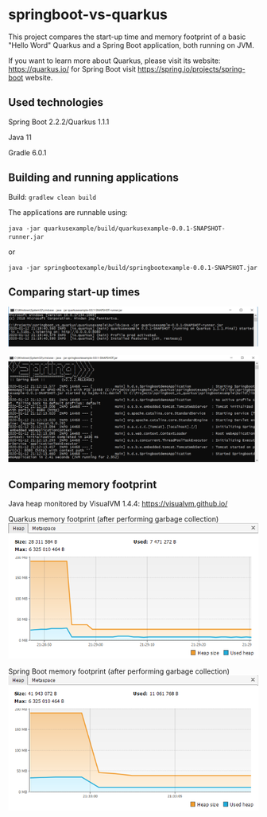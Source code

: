 # springboot-vs-quarkus

This project compares the start-up time and memory footprint of a basic "Hello Word" Quarkus and a Spring Boot application, 
both running on JVM.

If you want to learn more about Quarkus, please visit its website: https://quarkus.io/ for Spring Boot visit 
https://spring.io/projects/spring-boot website.

## Used technologies

Spring Boot 2.2.2/Quarkus 1.1.1

Java 11

Gradle 6.0.1

## Building and running applications

Build: 
`gradlew clean build`

The applications are runnable using:

`java -jar quarkusexample/build/quarkusexample-0.0.1-SNAPSHOT-runner.jar`

or

`java -jar springbootexample/build/springbootexample-0.0.1-SNAPSHOT.jar`

## Comparing start-up times

![Quarkus start-up time](quarkus_su.png)

![Spring Boot start-up time](springboot_su.png)

## Comparing memory footprint

Java heap monitored by VisualVM 1.4.4: https://visualvm.github.io/

Quarkus memory footprint (after performing garbage collection)
![Quarkus memory footprint (after performing garbage collection)](quarkus_m.png)

Spring Boot memory footprint (after performing garbage collection)
![Spring Boot memory footprint (after performing garbage collection)](springboot_m.png)
